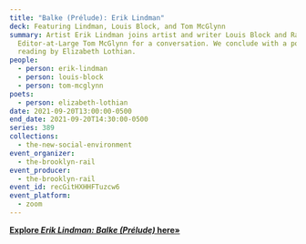 ```yaml
---
title: "Balke (Prélude): Erik Lindman"
deck: Featuring Lindman, Louis Block, and Tom McGlynn
summary: Artist Erik Lindman joins artist and writer Louis Block and Rail
  Editor-at-Large Tom McGlynn for a conversation. We conclude with a poetry
  reading by Elizabeth Lothian.
people:
  - person: erik-lindman
  - person: louis-block
  - person: tom-mcglynn
poets:
  - person: elizabeth-lothian
date: 2021-09-20T13:00:00-0500
end_date: 2021-09-20T14:30:00-0500
series: 389
collections:
  - the-new-social-environment
event_organizer:
  - the-brooklyn-rail
event_producer:
  - the-brooklyn-rail
event_id: recGitHXHHFTuzcw6
event_platform:
  - zoom
---
```

**[Explore *Erik Lindman: Balke (Prélude)* here»](https://www.alminerech.com/exhibitions/7940-erik-lindman)**